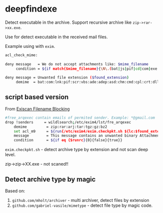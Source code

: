 deepfindexe
===========

Detect executable in the archive. Support recursive archive like `zip->rar->xx.exe`.

Use for detect executable in the received mail files.
 
Example using with `exim`.
 
```bash
acl_check_mime:
 
deny message   = We do not accept attachments like: $mime_filename
     condition = ${if match{$mime_filename}{\N\.(bat|js|pif|cd|com|exe|lnk|reg|vbs|jse|msi|ocx|dll|sys|cab)$\N}}
 
deny message = Unwanted file extension ($found_extension)
     demime  = bat:com:lnk:pif:scr:vbs:ade:adep:asd:chm:cmd:cpl:crt:dll:hlp:hta:inf:isp:jse:ocx:pcd:reg:url
```
 
script based version
--------------------
 
From [Exiscan Filename Blocking](https://github.com/Exim/exim/wiki/ExiscanFilenameBlocking)
 
```bash
#free_arqexec contain emails of permited sender. Example: *@gmail.com
drop !senders     = wildlsearch;/etc/exim4/lst/fre_arqexec
    demime         = zip:rar:arj:tar:tgz:gz:bz2
    set acl_m9     = ${run{/etc/exim4/exim.checkpkt.sh ${lc:$found_extension} $message_exim_id}}
    message        = This message contains an unwanted binary Attachment in .${uc:$found_extension} file.
    condition      = ${if eq {$runrc}{0}{false}{true}}
```
 
`exim.checkpkt.sh` - detect archive type by extension and not scan deep level.
 
zip->zip->XX.exe - not scaned!!
 
Detect archive type by magic
----------------------------
  
Based on:

1. `github.com/mholt/archiver` - multi archiver, detect files by extension
2. `github.com/gabriel-vasile/mimetype` - detect file type by magic code.
